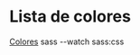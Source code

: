 # Lista de colores
[Colores](https://getbootstrap.com/docs/5.0/customize/color/)
sass --watch sass:css